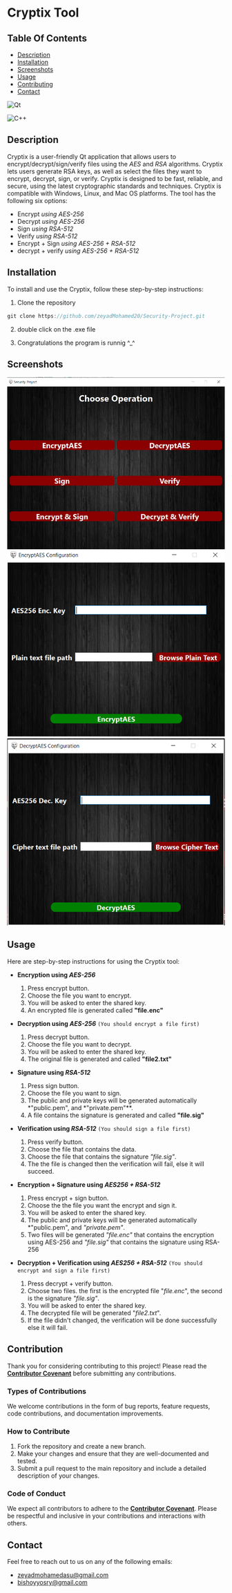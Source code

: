 # **Cryptix Tool**


## **Table Of Contents**

- [Description](#description)
- [Installation](#installation)
- [Screenshots](#screenshots)
- [Usage](#usage)
- [Contributing](#contribution)
- [Contact](#contact)

![Qt](https://img.shields.io/badge/Qt-%23217346.svg?style=for-the-badge&logo=Qt&logoColor=white)

![C++](https://img.shields.io/badge/c++-%2300599C.svg?style=for-the-badge&logo=c%2B%2B&logoColor=white)

## **Description**
Cryptix is a user-friendly Qt application that allows users to encrypt/decrypt/sign/verify files using the *AES* and *RSA* algorithms. Cryptix lets users generate RSA keys, as well as select the files they want to encrypt, decrypt, sign, or verify. Cryptix is designed to be fast, reliable, and secure, using the latest cryptographic standards and techniques. Cryptix is compatible with Windows, Linux, and Mac OS platforms.
The tool has the following six options:
- Encrypt             *using AES-256*
- Decrypt             *using AES-256*
- Sign                *using RSA-512*
- Verify              *using RSA-512*
- Encrypt + Sign      *using AES-256 + RSA-512*
- decrypt + verify    *using AES-256 + RSA-512*


## **Installation**

To install and use the Cryptix, follow these step-by-step instructions:

1. Clone the repository
```jsx
git clone https://github.com/zeyadMohamed20/Security-Project.git
```

2. double click on the .exe file

3. Congratulations the program is runnig ^_^


## **Screenshots**
<p align="center">
  <img alt="README Cryptix screenshot1" [Screenshot] src="assets/images/README-Screenshot1.png"><br>
  <img alt="README Cryptix screenshot2" [Screenshot] src="assets/images/README-Screenshot2.png"><br>
  <img alt="README Cryptix screenshot3" [Screenshot] src="assets/images/README-Screenshot3.png"><br>
</p>

## **Usage**

Here are step-by-step instructions for using the Cryptix tool:

- **Encryption using *AES-256***
    1. Press encrypt button.
    2. Choose the file you want to encrypt.
    3. You will be asked to enter the shared key.
    4. An encrypted file is generated called **"file.enc"**

- **Decryption using *AES-256***
`(You should encrypt a file first)`
    1. Press decrypt button.
    2. Choose the file you want to decrypt.
    3. You will be asked to enter the shared key.
    4. The original file is generated and called **"file2.txt"**

- **Signature using *RSA-512***
    1. Press sign button.
    2. Choose the file you want to sign.
    3. The public and private keys will be generated automatically *"public.pem", and *"private.pem"**.
    4. A file contains the signature is generated and called **"file.sig"** 

- **Verification using *RSA-512***
`(You should sign a file first)`
    1. Press verify button.
    2. Choose the file that contains the data.
    3. Choose the file that contains the signature *"file.sig"*.
    4. The the file is changed then the verification will fail, else it will succeed.

- **Encryption + Signature using *AES256 + RSA-512***
    1. Press encrypt + sign button.
    2. Choose the the file you want the encrypt and sign it.
    3. You will be asked to enter the shared key.
    4. The public and private keys will be generated automatically *"public.pem", and *"private.pem"*.
    5. Two files will be generated *"file.enc"* that contains the encryption using AES-256 and  *"file.sig"* that contains the signature using RSA-256

- **Decryption + Verification using *AES256 + RSA-512***
`(You should encrypt and sign a file first)`
    1. Press decrypt + verify button.
    2. Choose two files. the first is the encrypted file "*file.enc*", the second is the signature *"file.sig"*.
    3. You will be asked to enter the shared key.
    4. The decrypted file will be generated "*file2.txt*".
    5. If the file didn't changed, the verification will be done successfully else it will fail.

## **Contribution**
 
Thank you for considering contributing to this project! Please read the **[Contributor Covenant](https://www.contributor-covenant.org/)** before submitting any contributions.

### **Types of Contributions**

We welcome contributions in the form of bug reports, feature requests, code contributions, and documentation improvements.

### **How to Contribute**

1. Fork the repository and create a new branch.
2. Make your changes and ensure that they are well-documented and tested.
3. Submit a pull request to the main repository and include a detailed description of your changes.

### **Code of Conduct**

We expect all contributors to adhere to the **[Contributor Covenant](https://www.contributor-covenant.org/)**. Please be respectful and inclusive in your contributions and interactions with others.

## Contact

Feel free to reach out to us on any of the following emails:

- zeyadmohamedasu@gmail.com
- bishoyyosry@gmail.com